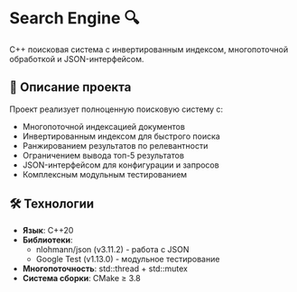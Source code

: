 # Search Engine 🔍

C++ поисковая система с инвертированным индексом, многопоточной обработкой и JSON-интерфейсом.

## 📝 Описание проекта

Проект реализует полноценную поисковую систему с:
- Многопоточной индексацией документов
- Инвертированным индексом для быстрого поиска
- Ранжированием результатов по релевантности
- Ограничением вывода топ-5 результатов
- JSON-интерфейсом для конфигурации и запросов
- Комплексным модульным тестированием

## 🛠 Технологии

- **Язык**: C++20
- **Библиотеки**:
  - nlohmann/json (v3.11.2) - работа с JSON
  - Google Test (v1.13.0) - модульное тестирование
- **Многопоточность**: std::thread + std::mutex
- **Система сборки**: CMake ≥ 3.8
